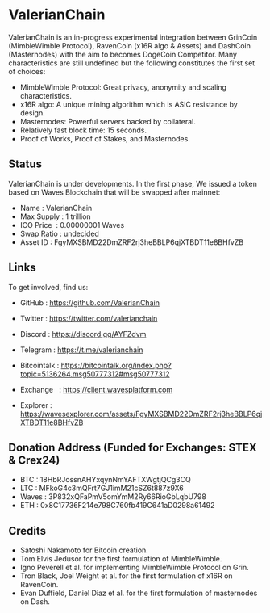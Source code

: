 # ValerianChain

ValerianChain is an in-progress experimental integration between GrinCoin (MimbleWimble Protocol), RavenCoin (x16R algo & Assets) and DashCoin (Masternodes) with the aim to becomes DogeCoin Competitor. Many characteristics are still undefined but the following constitutes the first set of choices:

  * MimbleWimble Protocol: Great privacy, anonymity and scaling characteristics.
  * x16R algo: A unique mining algorithm which is ASIC resistance by design.
  * Masternodes: Powerful servers backed by collateral.
  * Relatively fast block time: 15 seconds.
  * Proof of Works, Proof of Stakes, and Masternodes.
  

## Status

ValerianChain is under developments. In the first phase, We issued a token based on Waves Blockchain that will be swapped after mainnet:

  * Name       : ValerianChain 
  * Max Supply : 1 trillion
  * ICO Price  : 0.00000001 Waves
  * Swap Ratio : undecided
  * Asset ID   : FgyMXSBMD22DmZRF2rj3heBBLP6qjXTBDT11e8BHfvZB

## Links

To get involved, find us:

* GitHub      : https://github.com/ValerianChain
* Twitter     : https://twitter.com/valerianchain
* Discord     : https://discord.gg/AYFZdvm
* Telegram    : https://t.me/valerianchain
* Bitcointalk : https://bitcointalk.org/index.php?topic=5136264.msg50777312#msg50777312

* Exchange    : https://client.wavesplatform.com
* Explorer    : https://wavesexplorer.com/assets/FgyMXSBMD22DmZRF2rj3heBBLP6qjXTBDT11e8BHfvZB 


## Donation Address (Funded for Exchanges: STEX & Crex24)

* BTC   : 18HbRJossnAHYxqynNmYAFTXWgtjQCg3CQ
* LTC   : MFkoG4c3mQFrt7GJ1imM21cSZ6t887z9X6
* Waves : 3P832xQFaPmV5omYmM2Ry66RioGbLqbU798
* ETH   : 0x8C17736F214e798C760fb419C641aD0298a61492

## Credits

* Satoshi Nakamoto for Bitcoin creation.
* Tom Elvis Jedusor for the first formulation of MimbleWimble.
* Igno Peverell et al. for implementing MimbleWimble Protocol on Grin.
* Tron Black, Joel Weight et al. for the first formulation of x16R on RavenCoin.
* Evan Duffield, Daniel Diaz et al. for the first formulation of masternodes on Dash.

